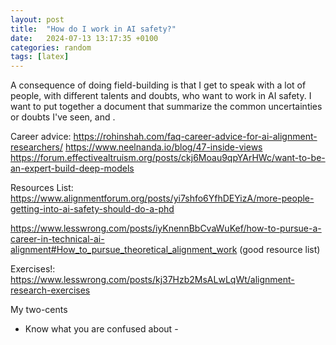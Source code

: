 ```yaml
---
layout: post
title:  "How do I work in AI safety?"
date:   2024-07-13 13:17:35 +0100
categories: random
tags: [latex]
---
```


A consequence of doing field-building is that I get to speak with a lot of people, with different talents and doubts, who want to work in AI safety. I want to put together a document that summarize the common uncertainties or doubts I've seen, and . 

Career advice:
https://rohinshah.com/faq-career-advice-for-ai-alignment-researchers/
https://www.neelnanda.io/blog/47-inside-views
https://forum.effectivealtruism.org/posts/ckj6Moau9qpYArHWc/want-to-be-an-expert-build-deep-models

Resources List:
https://www.alignmentforum.org/posts/yi7shfo6YfhDEYizA/more-people-getting-into-ai-safety-should-do-a-phd

https://www.lesswrong.com/posts/iyKnennBbCvaWuKef/how-to-pursue-a-career-in-technical-ai-alignment#How_to_pursue_theoretical_alignment_work
(good resource list)

Exercises!:
https://www.lesswrong.com/posts/kj37Hzb2MsALwLqWt/alignment-research-exercises



My two-cents
* Know what you are confused about - 